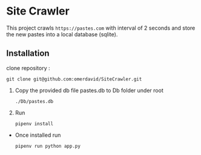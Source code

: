 # Site Crawler

This project crawls `https://pastes.com` with interval of 2 seconds and store the new pastes into a local database (sqlite).


## Installation

clone repository :
```
git clone git@github.com:omerdavid/SiteCrawler.git
```

1. Copy the provided db file pastes.db to Db folder under root

   ```
   ./Db/pastes.db
   ```

2. Run
   ```
   pipenv install
   ```

- Once installed run
   ```
   pipenv run python app.py
   ```
